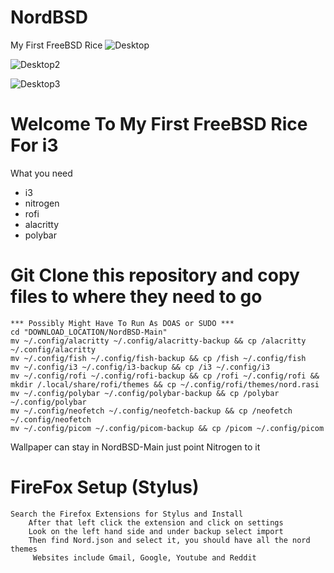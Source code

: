 # NordBSD
My First FreeBSD Rice
![Desktop](https://user-images.githubusercontent.com/89696594/189009334-3c6567dd-4e4d-4f6d-8939-b1c770170936.png)

![Desktop2](https://user-images.githubusercontent.com/89696594/189009353-09645382-55a1-475e-b307-13ca705236c5.png)

![Desktop3](https://user-images.githubusercontent.com/89696594/189009363-3000921c-bda3-4614-9e29-c12a3066c380.png)

# Welcome To My First FreeBSD Rice For i3
    
 What you need
   * i3
   * nitrogen
   * rofi
   * alacritty
   * polybar
 
 # Git Clone this repository and copy files to where they need to go
    *** Possibly Might Have To Run As DOAS or SUDO ***
    cd "DOWNLOAD_LOCATION/NordBSD-Main"
    mv ~/.config/alacritty ~/.config/alacritty-backup && cp /alacritty ~/.config/alacritty
    mv ~/.config/fish ~/.config/fish-backup && cp /fish ~/.config/fish
    mv ~/.config/i3 ~/.config/i3-backup && cp /i3 ~/.config/i3
    mv ~/.config/rofi ~/.config/rofi-backup && cp /rofi ~/.config/rofi && mkdir /.local/share/rofi/themes && cp ~/.config/rofi/themes/nord.rasi
    mv ~/.config/polybar ~/.config/polybar-backup && cp /polybar ~/.config/polybar
    mv ~/.config/neofetch ~/.config/neofetch-backup && cp /neofetch ~/.config/neofetch
    mv ~/.config/picom ~/.config/picom-backup && cp /picom ~/.config/picom
 
 Wallpaper can stay in NordBSD-Main just point Nitrogen to it 
 
 
 # FireFox Setup (Stylus)
    Search the Firefox Extensions for Stylus and Install 
        After that left click the extension and click on settings 
        Look on the left hand side and under backup select import 
        Then find Nord.json and select it, you should have all the nord themes  
         Websites include Gmail, Google, Youtube and Reddit
 
 
 
 

